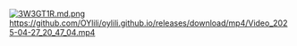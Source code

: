 <a href="https://freeimage.host/i/3W3GT1R"><img src="https://iili.io/3W3GT1R.md.png" alt="3W3GT1R.md.png" border="0"></a>
https://github.com/OYlili/oylili.github.io/releases/download/mp4/Video_2025-04-27_20_47_04.mp4